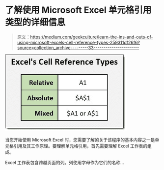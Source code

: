 # 了解使用 Microsoft Excel 单元格引用类型的详细信息

> 原文：<https://medium.com/geekculture/learn-the-ins-and-outs-of-using-microsoft-excels-cell-reference-types-259311df26f6?source=collection_archive---------33----------------------->

![](img/41eb52c3be9abc619728aa21f021f636.png)

当您开始使用 Microsoft Excel 时，您需要了解的关于该程序的基本内容之一是单元格引用及其工作原理。要理解单元格引用，首先需要理解 Excel 工作表的组成。

Excel 工作表包含跨越页面的列。列使用字母作为它们的名称…